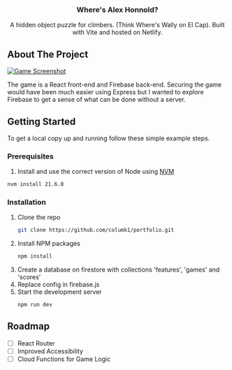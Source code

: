 <a name="readme-top"></a>

<h3 align="center">Where's Alex Honnold?</h3>
  <p align="center">
  A hidden object puzzle for climbers. (Think Where's Wally on El Cap). Built with Vite and hosted on Netlify.
  </p>
</div>

<!-- ABOUT THE PROJECT -->

## About The Project

[![Game Screenshot][game-screenshot]](https://wheres-honnold.netlify.app)

The game is a React front-end and Firebase back-end. Securing the game would have been much easier using Express but I wanted to explore Firebase to get a sense of what can be done without a server.

<!-- GETTING STARTED -->

## Getting Started

To get a local copy up and running follow these simple example steps.

### Prerequisites

1. Install and use the correct version of Node using [NVM](https://github.com/nvm-sh/nvm)

```sh
nvm install 21.6.0
```

### Installation

1. Clone the repo
   ```sh
   git clone https://github.com/columk1/portfolio.git
   ```
2. Install NPM packages
   ```sh
   npm install
   ```
3. Create a database on firestore with collections 'features', 'games' and 'scores'
4. Replace config in firebase.js
5. Start the development server
   ```sh
   npm run dev
   ```
   <!-- ROADMAP -->

## Roadmap

- [ ] React Router
- [ ] Improved Accessibility
- [ ] Cloud Functions for Game Logic

<!-- CONTACT -->

<!-- MARKDOWN LINKS & IMAGES -->
<!-- https://www.markdownguide.org/basic-syntax/#reference-style-links -->

[game-screenshot]: screenshots/game.png
